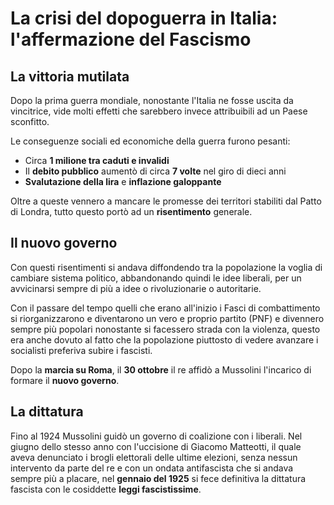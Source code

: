 # La crisi del dopoguerra in Italia: l'affermazione del Fascismo

## La vittoria mutilata

Dopo la prima guerra mondiale, nonostante l'Italia ne fosse uscita da
vincitrice, vide molti effetti che sarebbero invece attribuibili ad un Paese
sconfitto.

Le conseguenze sociali ed economiche della guerra furono pesanti:
- Circa **1 milione tra caduti e invalidi**
- Il **debito pubblico** aumentò di circa **7 volte** nel giro di dieci anni
- **Svalutazione della lira** e **inflazione galoppante**

Oltre a queste vennero a mancare le promesse dei territori stabiliti dal Patto
di Londra, tutto questo portò ad un **risentimento** generale.

## Il nuovo governo

Con questi risentimenti si andava diffondendo tra la popolazione la voglia di
cambiare sistema politico, abbandonando quindi le idee liberali, per un
avvicinarsi sempre di più a idee o rivoluzionarie o autoritarie.

Con il passare del tempo quelli che erano all'inizio i Fasci di combattimento si
riorganizzarono e diventarono un vero e proprio partito (PNF) e divennero sempre
più popolari nonostante si facessero strada con la violenza, questo era anche
dovuto al fatto che la popolazione piuttosto di vedere avanzare i socialisti
preferiva subire i fascisti.

Dopo la **marcia su Roma**, il **30 ottobre** il re affidò a Mussolini
l'incarico di formare il **nuovo governo**.

## La dittatura

Fino al 1924 Mussolini guidò un governo di coalizione con i liberali. Nel giugno
dello stesso anno con l'uccisione di Giacomo Matteotti, il quale aveva
denunciato i brogli elettorali delle ultime elezioni, senza nessun intervento
da parte del re e con un ondata antifascista che si andava sempre più a placare,
nel **gennaio del 1925** si fece definitiva la dittatura fascista con le cosiddette
**leggi fascistissime**.
